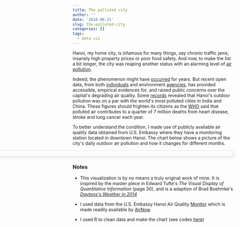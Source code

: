 ```yaml
---
title: The polluted city
author: ''
date: '2018-06-21'
slug: the-polluted-city
categories: []
tags:
  - data viz
---
```


<style>

img {
    max-width: 1800px;
    display: block;
    margin-left: -500px;
    margin-right: 0px;
    position: relative;
    border: 1px solid #ddd;
    box-shadow: 5px 5px 5px #eee;
}

</style>

Hanoi, my home city, is infamous for many things, say chronic traffic jams,
insanely high property prices or poor food safety. And now, to make the list a
bit longer, the city was reaping another status with an alarming level of [air
pollution](https://e.vnexpress.net/news/insight/air-pollution-in-hanoi-reaches-alarming-levels-3364977.html).

Indeed, the phenomenon might have
[occurred](http://file.scirp.org/pdf/JEP_2013102913333798.pdf) for years. But
recent open data, from both [individuals](http://www.aqivn.org/vi/) and
environment [agencies](https://vn.usembassy.gov/air-quality-monitor/), has
provided accessible, empirical evidences for, and raised public concerns over
the capital's degrading air quality. Some
[records](https://saigoneer.com/saigon-health/8196-hanoi-s-air-quality-ranked-second-worst-in-the-world-yesterday)
revealed that Hanoi's outdoor pollution was on a par with the world's most
polluted cities in India and China. These figures should frighten its citizens
as the
[WHO](https://www.weforum.org/agenda/2018/05/these-are-the-worlds-most-polluted-cities)
said that polluted air contributes to a quarter of 7 million deaths from heart
disease, stroke and lung cancer each year.

To better understand the condition, I made use of publicly available air quality
data obtained from U.S. Embassy where they have a monitoring station located in
downtown Hanoi. The chart below shows a picture of the city's daily outdoor air
pollution and how it changes for different months.

![air-quality](/post/img/2018-06-21-the-polluted-city/the-polluted-city.png)

### Notes

* This visualization is by no means a truly original work of mine. It is
  inspired by the master piece in Edward Tufte's *The Visual Display of
  Quantitative Information* (page 30), and is a adaption of Brad Boehmke's
  *[Daytons's Weather in 2014](http://rpubs.com/bradleyboehmke/weather_graphic)*

* I used data from the U.S. Embassy Hanoi Air Quality
  [Monitor](https://vn.usembassy.gov/air-quality-monitor/) which is made readily
  available by
  [AirNow](https://airnow.gov/index.cfm?action=airnow.global_summary#Vietnam$Hanoi)

* I used R to clean data and make the chart (see codes
  [here](https://github.com/chuvanan/data_projects/tree/master/datatalk-meetup/meetup-02))
